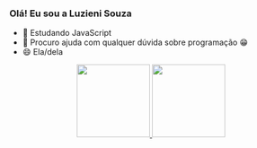 ### Olá! Eu sou a Luzieni Souza

- 🌱 Estudando JavaScript
- 🤔 Procuro ajuda com qualquer dúvida sobre programação 😁
- 😄 Ela/dela

 <div align="center">
  <a href="https://github.com/huitanges">
  <img height="130em" src="https://github-readme-stats.vercel.app/api?username=huitanges&show_icons=true&theme=dracula&include_all_commits=true&count_private=true"/>
  <img height="130em" src="https://github-readme-stats.vercel.app/api/top-langs/?username=huitanges&layout=compact&langs_count=7&theme=dracula"/>
</div>

